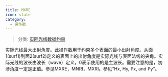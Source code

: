 ```yaml
---
title: MXRE
icon: state
category:
  - 操作数
---
```


> 分类: [实际光线数据约束](/hb/operands/131/882/  "Zemax 操作数 实际光线数据约束")

实际光线最大出射角度。此操作数用于约束多个表面的最小出射角度。从面1(surf1)到面2(surf2)定义的表面上的出射角度是实际光线与表面法线的夹角。实际光线的波长由波长（wave）定义，0表示使用的是主波长。需要注意的是，初涉角度一定是正值。参见MXRE，MNRI，MXRI。参见“Hx, Hy, Px, and Py”。